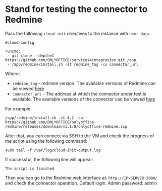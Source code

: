 # Stand for testing the connector to Redmine

Pass the following `cloud-init` directives to the instance with `user data`:
```
#cloud-config

runcmd:
 - git clone --depth=1 https://github.com/ONLYOFFICE/services4integration.git /app
 - /app/redmine/install.sh -st redmine_tag -cu connector_url
```

Where:
 - `redmine_tag` - redmine version. The available versions of Redmine can be viewed [here](https://hub.docker.com/_/redmine?tab=tags)
 - `connector_url` - The address at which the connector under test is available. The available versions of the connector can be viewed [here](https://github.com/ONLYOFFICE/onlyoffice-redmine/releases)

For example:
```
/app/redmine/install.sh -st 4.2 -cu https://github.com/ONLYOFFICE/onlyoffice-redmine/releases/download/v1.1.0/onlyoffice-redmine.zip
```

After that, you can connect via SSH to the VM and check the progress of the script using the following command:
```
sudo tail -f /var/log/cloud-init-output.log
```

If successful, the following line will appear:
``` 
The script is finished
```
Then you can go to the Redmine web interface at: `http://IP-SERVER:3000/` and check the connector operation. Default login: Admin password: admin
